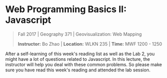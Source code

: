 # Web Programming Basics II: Javascript

> Fall 2017 | Geography 371 | Geovisualization: Web Mapping
>
> **Instructor:** Bo Zhao | **Location:** WLKN 235 | **Time:** MWF 1200 - 1250

After a self-learning of this week's reading list as well as the Lab 2, you might have a lot of questions related to Javascript. In this lecture, the instructor will help you deal with these common problems. So please make sure you have read this week's reading and attended the lab session.